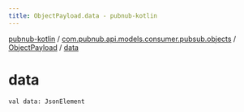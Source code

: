 ```yaml
---
title: ObjectPayload.data - pubnub-kotlin
---
```


[pubnub-kotlin](../../index.html) / [com.pubnub.api.models.consumer.pubsub.objects](../index.html) / [ObjectPayload](index.html) / [data](./data.html)

# data

`val data: JsonElement`